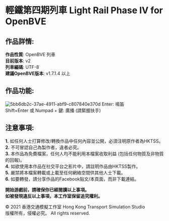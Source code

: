 # 輕鐵第四期列車 Light Rail Phase IV for OpenBVE  
## 作品詳情:  
**作品性質**: OpenBVE 列車  
**目前版本**: v2  
**列車編碼**: UTF-8  
**建議OpenBVE版本**: v1.7.1.4 以上  

## 作品功能:  
![5bb6db2c-37ae-4911-abf9-c807840e370d](https://user-images.githubusercontent.com/40461728/122639003-1371f880-d12a-11eb-82cd-0f3b97095710.png)
Enter: 鳴笛  
Shift+Enter 或 Numpad + 鍵: 廣播 (請緊握扶手)  

## 注意事項:  
**1.** 如任何人士打算修改/轉換作品中任何內容並公開，必須注明原作者為HKTSS。  
**2.** 不可冒認自己為製作者，違者必究。  
**3.** 本作品為免費檔案，任何人均不能利用本檔案收取利益 (包括任何物質及非物質的回報)。  
**4.** 如欲使用本作品在社交平台之影片中，請註明作品由HKTSS製作。  
**5.** 嚴禁將本檔案轉載或上載至任何網絡空間供其他人士下載。  
**6.** 如要轉發，請分享作品的Facebook貼文/本頁面，而非下載連結。  

**開始游戲前，請確保你已經閱讀以上事項。  
如被發現違反以上事項，本工作室保留追究權利。**  

© 2021 香港交通模擬工作室 Hong Kong Transport Simulation Studio  
版權所有，侵權必究。 All rights reserved.
